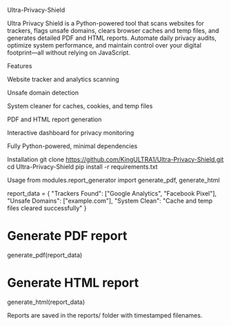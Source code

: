 Ultra-Privacy-Shield

Ultra Privacy Shield is a Python-powered tool that scans websites for trackers, flags unsafe domains, clears browser caches and temp files, and generates detailed PDF and HTML reports. Automate daily privacy audits, optimize system performance, and maintain control over your digital footprint—all without relying on JavaScript.

Features

Website tracker and analytics scanning

Unsafe domain detection

System cleaner for caches, cookies, and temp files

PDF and HTML report generation

Interactive dashboard for privacy monitoring

Fully Python-powered, minimal dependencies

Installation
git clone https://github.com/KingULTRA1/Ultra-Privacy-Shield.git
cd Ultra-Privacy-Shield
pip install -r requirements.txt

Usage
from modules.report_generator import generate_pdf, generate_html

report_data = {
    "Trackers Found": ["Google Analytics", "Facebook Pixel"],
    "Unsafe Domains": ["example.com"],
    "System Clean": "Cache and temp files cleared successfully"
}

# Generate PDF report
generate_pdf(report_data)

# Generate HTML report
generate_html(report_data)


Reports are saved in the reports/ folder with timestamped filenames.
